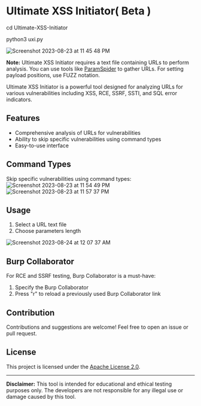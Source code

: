 

# Ultimate XSS Initiator( Beta )

cd Ultimate-XSS-Initiator

python3 uxi.py

![Screenshot 2023-08-23 at 11 45 48 PM](https://github.com/Abhishek-Dirisipo/Ultimate-XSS-Initiator/assets/122773950/27603605-195c-47e1-b07d-10d681f9ee19)



**Note:** Ultimate XSS Initiator requires a text file containing URLs to perform analysis. You can use tools like [ParamSpider](https://github.com/devanshbatham/ParamSpider) to gather URLs. For setting payload positions, use FUZZ notation.

Ultimate XSS Initiator is a powerful tool designed for analyzing URLs for various vulnerabilities including XSS, RCE, SSRF, SSTI, and SQL error indicators.

## Features

- Comprehensive analysis of URLs for vulnerabilities
- Ability to skip specific vulnerabilities using command types
- Easy-to-use interface

## Command Types

Skip specific vulnerabilities using command types:
![Screenshot 2023-08-23 at 11 54 49 PM](https://github.com/Abhishek-Dirisipo/Ultimate-XSS-Initiator/assets/122773950/aa47fb07-67f5-4aae-a57f-8d92199a0fdf)
![Screenshot 2023-08-23 at 11 57 37 PM](https://github.com/Abhishek-Dirisipo/Ultimate-XSS-Initiator/assets/122773950/420a7672-fe95-4f08-89c2-bf45608417e2)



## Usage

1. Select a URL text file
2. Choose parameters length

![Screenshot 2023-08-24 at 12 07 37 AM](https://github.com/Abhishek-Dirisipo/Ultimate-XSS-Initiator/assets/122773950/b60fc7b9-e210-4002-b477-68ec4ed00124)


## Burp Collaborator

For RCE and SSRF testing, Burp Collaborator is a must-have:

1. Specify the Burp Collaborator
2. Press "r" to reload a previously used Burp Collaborator link

## Contribution

Contributions and suggestions are welcome! Feel free to open an issue or pull request.

## License

This project is licensed under the [Apache License 2.0](LICENSE).

---

**Disclaimer:** This tool is intended for educational and ethical testing purposes only. The developers are not responsible for any illegal use or damage caused by this tool.
